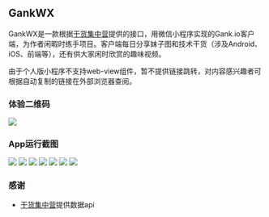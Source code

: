 ## GankWX
GankWX是一款根据[干货集中营](http://gank.io/ "Gank.io")提供的接口，用微信小程序实现的Gank.io客户端，为作者闲暇时练手项目。客户端每日分享妹子图和技术干货（涉及Android、iOS、前端等），还有供大家闲时欣赏的趣味视频。

由于个人版小程序不支持web-view组件，暂不提供链接跳转，对内容感兴趣者可根据自动复制的链接在外部浏览器查阅。

### 体验二维码
![](https://raw.githubusercontent.com/RImpression/WXGank/master/screenshot/%E4%BA%8C%E7%BB%B4%E7%A0%81.jpg)

### App运行截图
![](https://raw.githubusercontent.com/RImpression/WXGank/master/screenshot/%E9%A6%96%E9%A1%B5.png)
![](https://raw.githubusercontent.com/RImpression/WXGank/master/screenshot/%E6%AF%8F%E6%97%A5%E6%8E%A8%E8%8D%901.png)
![](https://raw.githubusercontent.com/RImpression/WXGank/master/screenshot/%E6%AF%8F%E6%97%A5%E6%8E%A8%E8%8D%902.png)
![](https://raw.githubusercontent.com/RImpression/WXGank/master/screenshot/%E5%88%86%E7%B1%BB.png)
![](https://raw.githubusercontent.com/RImpression/WXGank/master/screenshot/%E7%A6%8F%E5%88%A91.png)
![](https://raw.githubusercontent.com/RImpression/WXGank/master/screenshot/%E7%A6%8F%E5%88%A93.png)
![](https://raw.githubusercontent.com/RImpression/WXGank/master/screenshot/%E5%85%B3%E4%BA%8E.png)

### 感谢
- [干货集中营](http://gank.io/ "Gank.io")提供数据api
